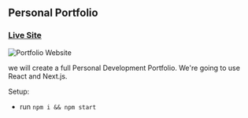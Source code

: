 ## Personal Portfolio

### [Live Site](https://jsmasterypro.com)

![Portfolio Website](https://i.ibb.co/WgPMpts/image.png)

we will create a full Personal Development Portfolio. We're going to use React and Next.js.

Setup:
- run ```npm i && npm start```

